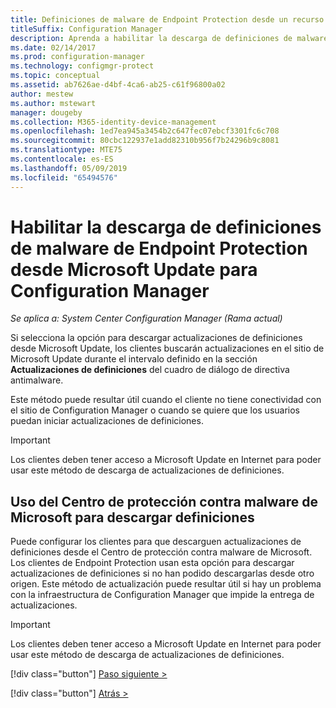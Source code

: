 ```yaml
---
title: Definiciones de malware de Endpoint Protection desde un recurso compartido de red
titleSuffix: Configuration Manager
description: Aprenda a habilitar la descarga de definiciones de malware de Endpoint Protection desde Microsoft Update para Configuration Manager.
ms.date: 02/14/2017
ms.prod: configuration-manager
ms.technology: configmgr-protect
ms.topic: conceptual
ms.assetid: ab7626ae-d4bf-4ca6-ab25-c61f96800a02
author: mestew
ms.author: mstewart
manager: dougeby
ms.collection: M365-identity-device-management
ms.openlocfilehash: 1ed7ea945a3454b2c647fec07ebcf3301fc6c708
ms.sourcegitcommit: 80cbc122937e1add82310b956f7b24296b9c8081
ms.translationtype: MTE75
ms.contentlocale: es-ES
ms.lasthandoff: 05/09/2019
ms.locfileid: "65494576"
---
```

# <a name="enable-endpoint-protection-malware-definitions-to-download-from-microsoft-updates-for-configuration-manager"></a>Habilitar la descarga de definiciones de malware de Endpoint Protection desde Microsoft Update para Configuration Manager

*Se aplica a: System Center Configuration Manager (Rama actual)*


 Si selecciona la opción para descargar actualizaciones de definiciones desde Microsoft Update, los clientes buscarán actualizaciones en el sitio de Microsoft Update durante el intervalo definido en la sección **Actualizaciones de definiciones** del cuadro de diálogo de directiva antimalware.

 Este método puede resultar útil cuando el cliente no tiene conectividad con el sitio de Configuration Manager o cuando se quiere que los usuarios puedan iniciar actualizaciones de definiciones.

> [!IMPORTANT]
>  Los clientes deben tener acceso a Microsoft Update en Internet para poder usar este método de descarga de actualizaciones de definiciones.

## <a name="using-the-microsoft-malware-protection-center-to-download-definitions"></a>Uso del Centro de protección contra malware de Microsoft para descargar definiciones
 Puede configurar los clientes para que descarguen actualizaciones de definiciones desde el Centro de protección contra malware de Microsoft. Los clientes de Endpoint Protection usan esta opción para descargar actualizaciones de definiciones si no han podido descargarlas desde otro origen. Este método de actualización puede resultar útil si hay un problema con la infraestructura de Configuration Manager que impide la entrega de actualizaciones.

> [!IMPORTANT]
>  Los clientes deben tener acceso a Microsoft Update en Internet para poder usar este método de descarga de actualizaciones de definiciones.
> 
> 
> [!div class="button"]
> [Paso siguiente >](endpoint-antimalware-policies.md)
> 
> [!div class="button"]
> [Atrás >](endpoint-configure-alerts.md)
